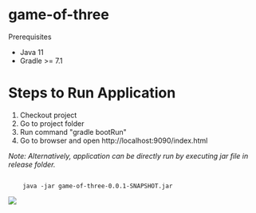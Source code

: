 # game-of-three

Prerequisites
- Java 11
- Gradle >= 7.1

# Steps to Run Application
1. Checkout project
2. Go to project folder
3. Run command "gradle bootRun"
4. Go to browser and open http://localhost:9090/index.html

_Note: Alternatively, application can be directly run by executing jar file in release folder._

<code>
    java -jar game-of-three-0.0.1-SNAPSHOT.jar
</code>

![](../ezgif-2-34fa30796f.gif)